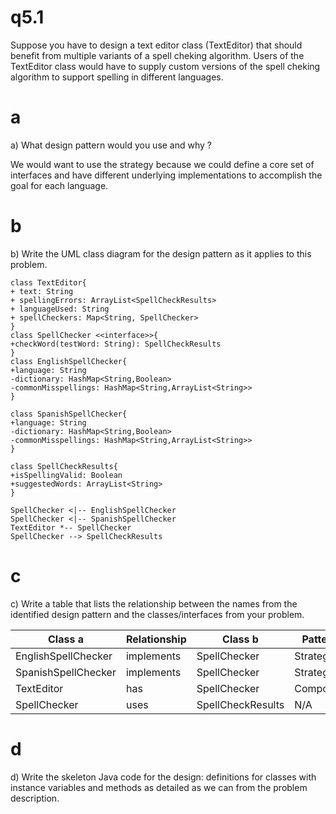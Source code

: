 # q5.1
Suppose you have to design a text editor class (TextEditor) that should 
benefit from multiple variants of a spell cheking algorithm. Users of the 
TextEditor class would have to supply custom versions of the spell cheking 
algorithm to support spelling in different languages. 

# a
a) What design pattern would you use and why ?

We would want to use the strategy because we could define a core set of interfaces and have different underlying
implementations to accomplish the goal for each language.

# b 
b) Write the UML class diagram for the design pattern as it applies to this problem.

```puml
class TextEditor{
+ text: String
+ spellingErrors: ArrayList<SpellCheckResults>
+ languageUsed: String
+ spellCheckers: Map<String, SpellChecker>
}
class SpellChecker <<interface>>{
+checkWord(testWord: String): SpellCheckResults
}
class EnglishSpellChecker{
+language: String
-dictionary: HashMap<String,Boolean>
-commonMisspellings: HashMap<String,ArrayList<String>>
}

class SpanishSpellChecker{
+language: String
-dictionary: HashMap<String,Boolean>
-commonMisspellings: HashMap<String,ArrayList<String>>
}

class SpellCheckResults{
+isSpellingValid: Boolean
+suggestedWords: ArrayList<String>
}

SpellChecker <|-- EnglishSpellChecker
SpellChecker <|-- SpanishSpellChecker
TextEditor *-- SpellChecker
SpellChecker --> SpellCheckResults

```

# c
c) Write a table that lists the relationship between the names from the 
identified design pattern and the classes/interfaces from your problem.

|Class a| Relationship|Class b| Pattern|
|-------|--------|-------------|-------|
|EnglishSpellChecker|implements| SpellChecker| Strategy|
|SpanishSpellChecker|implements| SpellChecker| Strategy|
|TextEditor|has|SpellChecker| Composite|
|SpellChecker|uses|SpellCheckResults| N/A|

# d
d) Write the skeleton Java code for the design: definitions for classes with instance 
variables and methods as detailed as we can from the problem description. 